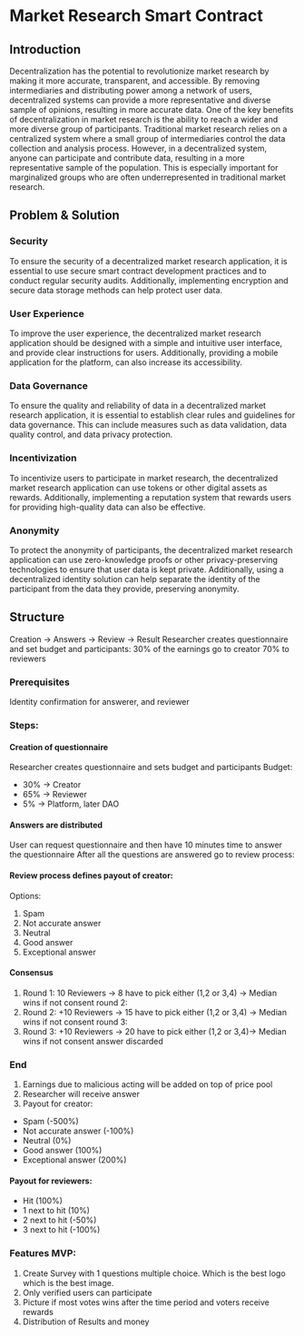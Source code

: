 # Market Research Smart Contract

## Introduction

Decentralization has the potential to revolutionize market research by making it more accurate, transparent, and accessible. By removing intermediaries and distributing power among a network of users, decentralized systems can provide a more representative and diverse sample of opinions, resulting in more accurate data.
One of the key benefits of decentralization in market research is the ability to reach a wider and more diverse group of participants. Traditional market research relies on a centralized system where a small group of intermediaries control the data collection and analysis process. However, in a decentralized system, anyone can participate and contribute data, resulting in a more representative sample of the population. This is especially important for marginalized groups who are often underrepresented in traditional market research.

## Problem & Solution

### Security

To ensure the security of a decentralized market research application, it is essential to use secure smart contract development practices and to conduct regular security audits. Additionally, implementing encryption and secure data storage methods can help protect user data.

### User Experience

To improve the user experience, the decentralized market research application should be designed with a simple and intuitive user interface, and provide clear instructions for users. Additionally, providing a mobile application for the platform, can also increase its accessibility.

### Data Governance

To ensure the quality and reliability of data in a decentralized market research application, it is essential to establish clear rules and guidelines for data governance. This can include measures such as data validation, data quality control, and data privacy protection.

### Incentivization

To incentivize users to participate in market research, the decentralized market research application can use tokens or other digital assets as rewards. Additionally, implementing a reputation system that rewards users for providing high-quality data can also be effective.

### Anonymity

To protect the anonymity of participants, the decentralized market research application can use zero-knowledge proofs or other privacy-preserving technologies to ensure that user data is kept private. Additionally, using a decentralized identity solution can help separate the identity of the participant from the data they provide, preserving anonymity.

## Structure

Creation -> Answers -> Review -> Result
Researcher creates questionnaire and set budget and participants:
30% of the earnings go to creator 70% to reviewers

### Prerequisites

Identity confirmation for answerer, and reviewer

### Steps:

#### Creation of questionnaire

Researcher creates questionnaire and sets budget and participants
Budget:

- 30% -> Creator
- 65% -> Reviewer
- 5% -> Platform, later DAO

#### Answers are distributed

User can request questionnaire and then have 10 minutes time to answer the questionnaire
After all the questions are answered go to review process:

#### Review process defines payout of creator:

Options:

1. Spam
2. Not accurate answer
3. Neutral
4. Good answer
5. Exceptional answer

#### Consensus

1. Round 1: 10 Reviewers -> 8 have to pick either (1,2 or 3,4) -> Median wins if not consent round 2:
2. Round 2: +10 Reviewers -> 15 have to pick either (1,2 or 3,4) -> Median wins if not consent round 3:
3. Round 3: +10 Reviewers -> 20 have to pick either (1,2 or 3,4)-> Median wins if not consent answer discarded

### End

1. Earnings due to malicious acting will be added on top of price pool
2. Researcher will receive answer
3. Payout for creator:

- Spam (-500%)
- Not accurate answer (-100%)
- Neutral (0%)
- Good answer (100%)
- Exceptional answer (200%)

#### Payout for reviewers:

- Hit (100%)
- 1 next to hit (10%)
- 2 next to hit (-50%)
- 3 next to hit (-100%)

### Features MVP:

1. Create Survey with 1 questions multiple choice. Which is the best logo which is the best image.
2. Only verified users can participate
3. Picture if most votes wins after the time period and voters receive rewards
4. Distribution of Results and money
